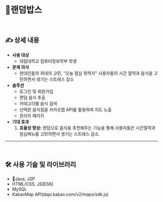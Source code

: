 # 🍚랜덤밥스
<br>

## ✍️ 상세 내용

- **사용 대상**
    - 대림대학교 컴퓨터정보학부 학생
- **문제 의식**
    - 현대인들의 최대의 고민, "오늘 점심 뭐먹지" 사용자들의 시간 절약과 음식을 고민하면서 생기는 스트레스 감소
- **솔루션**
    - 로그인 및 회원가입
    - 랜덤 음식 추출
    - 카테고리별 음식 검색
    - 선택한 음식점을 카카오맵 API를 활용하여 지도 노출
    - 관리자 페이지
- **기대 효과**
    1. **효율성 향상:** 랜덤으로 음식을 추천해주는 기능을 통해 사용자들은 시간절약과 점심메뉴를 고민하면서 생기는 스트레스 감소.
---
<br>

## 🛠️ 사용 기술 및 라이브러리

- Java, JSP
- HTML/CSS, JS[ES6]
- MySQL
- KakaoMap API(dapi.kakao.com/v2/maps/sdk.js)
